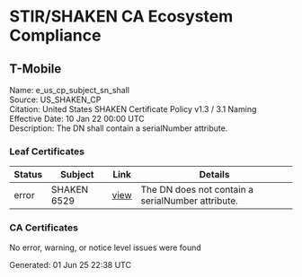 # STIR/SHAKEN CA Ecosystem Compliance

## T-Mobile

Name: e_us_cp_subject_sn_shall\
Source: US_SHAKEN_CP\
Citation: United States SHAKEN Certificate Policy v1.3 / 3.1 Naming\
Effective Date: 10 Jan 22 00:00 UTC\
Description: The DN shall contain a serialNumber attribute.

### Leaf Certificates

| Status | Subject | Link | Details |
|--------|---------|------|---------|
| error | SHAKEN 6529 | [view](../../CERTS/a78accd6535f468392211319d17105e4372f5dde35b10cfca4d7e2e5f0d4b263/README.md) | The DN does not contain a serialNumber attribute. |

### CA Certificates

No error, warning, or notice level issues were found


Generated: 01 Jun 25 22:38 UTC